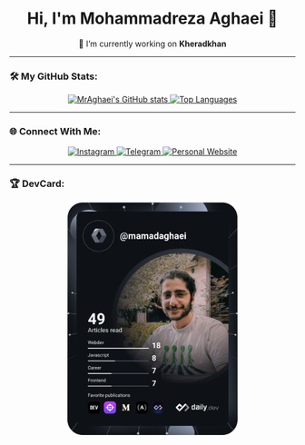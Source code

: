 <!--
**MrAghaei/MrAghaei** is a ✨ _special_ ✨ repository because its `README.md` (this file) appears on your GitHub profile.
-->

<h1 align="center">Hi, I'm Mohammadreza Aghaei 👋</h1>

<p align="center">
    🔭 I’m currently working on <strong>Kheradkhan</strong>  
</p>

---

### 🛠️ My GitHub Stats:

<div align="center">
    <a href="https://github.com/anuraghazra/github-readme-stats">
        <img src="https://github-readme-stats.vercel.app/api?username=MrAghaei&show_icons=true&theme=dark" alt="MrAghaei's GitHub stats" height="165" />
    </a>
    <a href="https://github.com/anuraghazra/github-readme-stats">
        <img src="https://github-readme-stats.vercel.app/api/top-langs/?username=MrAghaei&show_icons=true&theme=dark&layout=compact" alt="Top Languages" height="165" />
    </a>
</div>

---

### 🌐 Connect With Me:

<div align="center">
    <a href="https://www.instagram.com/mammad.aghaei/?igsh=MWJxejFqcW1yNGFqYw%3D%3D">
        <img src="https://img.shields.io/badge/Instagram-E4405F?style=for-the-badge&logo=instagram&logoColor=white" alt="Instagram" />
    </a>
    <a href="https://t.me/Mamad_Aghaei">
        <img src="https://img.shields.io/badge/Telegram-2CA5E0?style=for-the-badge&logo=telegram&logoColor=white" alt="Telegram" />
    </a>
    <a href="https://mohammad-aghaei.vercel.app/">
        <img src="https://img.shields.io/badge/Personal%20Website-4A90E2?style=for-the-badge&logo=internet-explorer&logoColor=white" alt="Personal Website" />
    </a>
</div>

---

### 🏆 DevCard:

<div align="center">
    <a href="https://app.daily.dev/mamadaghaei">
        <img src="https://github.com/MrAghaei/MrAghaei/blob/main/devcard.svg" width="300" alt="Mamad Aghaei's Dev Card" />
    </a>
</div>

